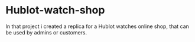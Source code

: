 # Hublot-watch-shop
In that project i created a replica for a Hublot watches online shop, that can be used by admins or customers.   
